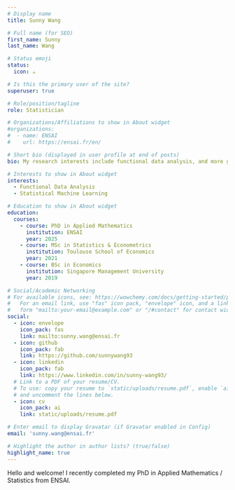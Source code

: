 ```yaml
---
# Display name
title: Sunny Wang

# Full name (for SEO)
first_name: Sunny
last_name: Wang

# Status emoji
status:
  icon: ☕️

# Is this the primary user of the site?
superuser: true

# Role/position/tagline
role: Statistician

# Organizations/Affiliations to show in About widget
#organizations:
#  - name: ENSAI
#    url: https://ensai.fr/en/

# Short bio (displayed in user profile at end of posts)
bio: My research interests include functional data analysis, and more generally statistical machine learning. 

# Interests to show in About widget
interests:
  - Functional Data Analysis
  - Statistical Machine Learning

# Education to show in About widget
education:
  courses:
    - course: PhD in Applied Mathematics
      institution: ENSAI
      year: 2025
    - course: MSc in Statistics & Econometrics
      institution: Toulouse School of Economics
      year: 2021
    - course: BSc in Economics
      institution: Singapore Management University
      year: 2019

# Social/Academic Networking
# For available icons, see: https://wowchemy.com/docs/getting-started/page-builder/#icons
#   For an email link, use "fas" icon pack, "envelope" icon, and a link in the
#   form "mailto:your-email@example.com" or "/#contact" for contact widget.
social:
  - icon: envelope
    icon_pack: fas
    link: mailto:sunny.wang@ensai.fr
  - icon: github
    icon_pack: fab
    link: https://github.com/sunnywang93
  - icon: linkedin
    icon_pack: fab
    link: https://www.linkedin.com/in/sunny-wang93/
  # Link to a PDF of your resume/CV.
  # To use: copy your resume to `static/uploads/resume.pdf`, enable `ai` icons in `params.yaml`,
  # and uncomment the lines below.
  - icon: cv
    icon_pack: ai
    link: static/uploads/resume.pdf

# Enter email to display Gravatar (if Gravatar enabled in Config)
email: 'sunny.wang@ensai.fr'

# Highlight the author in author lists? (true/false)
highlight_name: true
---
```


Hello and welcome! I recently completed my PhD in Applied Mathematics / Statistics from ENSAI.
